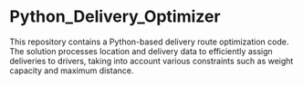# Python_Delivery_Optimizer
This repository contains a Python-based delivery route optimization code. The solution processes location and delivery data to efficiently assign deliveries to drivers, taking into account various constraints such as weight capacity and maximum distance.
